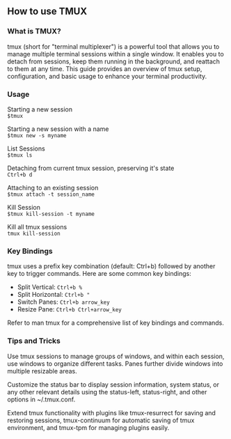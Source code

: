 ## How to use TMUX

### What is TMUX?
tmux (short for "terminal multiplexer") is a powerful tool that allows you to manage multiple terminal sessions within a single window. It enables you to detach from sessions, keep them running in the background, and reattach to them at any time. This guide provides an overview of tmux setup, configuration, and basic usage to enhance your terminal productivity.

### Usage

Starting a new session<br>
```$tmux```

Starting a new session with a name<br>
```$tmux new -s myname```

List Sessions<br>
```$tmux ls```

Detaching from current tmux session, preserving it's state<br>
```Ctrl+b d```

Attaching to an existing session<br>
```$tmux attach -t session_name```

Kill Session<br>
```$tmux kill-session -t myname```

Kill all tmux sessions<br>
```tmux kill-session```

### Key Bindings
tmux uses a prefix key combination (default: Ctrl+b) followed by another key to trigger commands. Here are some common key bindings:

* Split Vertical: ```Ctrl+b %```
* Split Horizontal: ```Ctrl+b "```
* Switch Panes: ```Ctrl+b arrow_key```
* Resize Pane: ```Ctrl+b Ctrl+arrow_key```

Refer to man tmux for a comprehensive list of key bindings and commands.

### Tips and Tricks
Use tmux sessions to manage groups of windows, and within each session, use windows to organize different tasks. Panes further divide windows into multiple resizable areas.

Customize the status bar to display session information, system status, or any other relevant details using the status-left, status-right, and other options in ~/.tmux.conf.

Extend tmux functionality with plugins like tmux-resurrect for saving and restoring sessions, tmux-continuum for automatic saving of tmux environment, and tmux-tpm for managing plugins easily.




